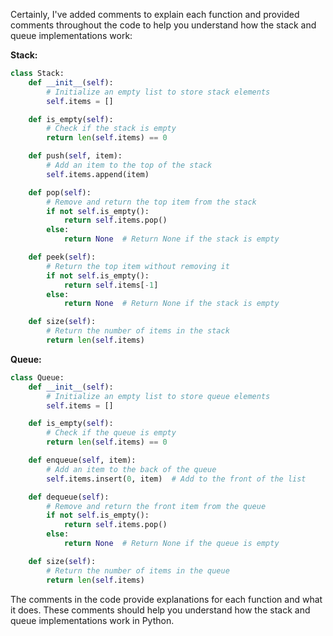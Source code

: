 Certainly, I've added comments to explain each function and provided comments throughout the code to help you understand how the stack and queue implementations work:

**Stack:**

```python
class Stack:
    def __init__(self):
        # Initialize an empty list to store stack elements
        self.items = []

    def is_empty(self):
        # Check if the stack is empty
        return len(self.items) == 0

    def push(self, item):
        # Add an item to the top of the stack
        self.items.append(item)

    def pop(self):
        # Remove and return the top item from the stack
        if not self.is_empty():
            return self.items.pop()
        else:
            return None  # Return None if the stack is empty

    def peek(self):
        # Return the top item without removing it
        if not self.is_empty():
            return self.items[-1]
        else:
            return None  # Return None if the stack is empty

    def size(self):
        # Return the number of items in the stack
        return len(self.items)
```

**Queue:**

```python
class Queue:
    def __init__(self):
        # Initialize an empty list to store queue elements
        self.items = []

    def is_empty(self):
        # Check if the queue is empty
        return len(self.items) == 0

    def enqueue(self, item):
        # Add an item to the back of the queue
        self.items.insert(0, item)  # Add to the front of the list

    def dequeue(self):
        # Remove and return the front item from the queue
        if not self.is_empty():
            return self.items.pop()
        else:
            return None  # Return None if the queue is empty

    def size(self):
        # Return the number of items in the queue
        return len(self.items)
```

The comments in the code provide explanations for each function and what it does. These comments should help you understand how the stack and queue implementations work in Python.

